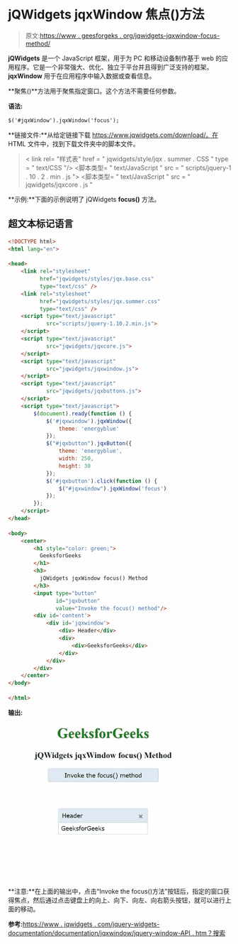 # jQWidgets jqxWindow 焦点()方法

> 原文:[https://www . geesforgeks . org/jqwidgets-jqxwindow-focus-method/](https://www.geeksforgeeks.org/jqwidgets-jqxwindow-focus-method/)

**jQWidgets** 是一个 JavaScript 框架，用于为 PC 和移动设备制作基于 web 的应用程序。它是一个非常强大、优化、独立于平台并且得到广泛支持的框架。 **jqxWindow** 用于在应用程序中输入数据或查看信息。

**聚焦()**方法用于聚焦指定窗口。这个方法不需要任何参数。

**语法:**

```html
$('#jqxWindow').jqxWindow('focus');
```

**链接文件:**从给定链接下载 https://www.jqwidgets.com/download/。在 HTML 文件中，找到下载文件夹中的脚本文件。

> <link rel="”stylesheet”" href="”jqwidgets/styles/jqx.base.css”" type="”text/css”">
> < link rel= "样式表" href = " jqwidgets/style/jqx . summer . CSS " type = " text/CSS "/>
> <脚本类型= " text/JavaScript " src = " scripts/jquery-1 . 10 . 2 . min . js "></脚本>
> <脚本类型= " text/JavaScript " src = " jqwidgets/jqxcore . js "

**示例:**下面的示例说明了 jQWidgets **focus()** 方法。

## 超文本标记语言

```html
<!DOCTYPE html>
<html lang="en">

<head>
    <link rel="stylesheet" 
          href="jqwidgets/styles/jqx.base.css" 
          type="text/css" />
    <link rel="stylesheet" 
          href="jqwidgets/styles/jqx.summer.css" 
          type="text/css" />
    <script type="text/javascript" 
            src="scripts/jquery-1.10.2.min.js">
    </script>
    <script type="text/javascript" 
            src="jqwidgets/jqxcore.js">
    </script>
    <script type="text/javascript" 
            src="jqwidgets/jqxwindow.js">
    </script>
    <script type="text/javascript" 
            src="jqwidgets/jqxbuttons.js">
    </script>
    <script type="text/javascript">
        $(document).ready(function () {
            $('#jqxwindow').jqxWindow({
                theme: 'energyblue'
            });
            $("#jqxbutton").jqxButton({
                theme: 'energyblue',
                width: 250,
                height: 30
            });
            $('#jqxbutton').click(function () {
                $("#jqxwindow").jqxWindow('focus')
            });
        });
    </script>
</head>

<body>
    <center>
        <h1 style="color: green;"> 
          GeeksforGeeks 
        </h1>
        <h3> 
          jQWidgets jqxWindow focus() Method 
        </h3>
        <input type="button" 
               id="jqxbutton" 
               value="Invoke the focus() method"/>
        <div id='content'>
            <div id='jqxwindow'>
                <div> Header</div>
                <div>
                    <div>GeeksforGeeks</div>
                </div>
            </div>
        </div>
    </center>
</body>

</html>
```

**输出:**

![](img/23c29179b900e9e8b9779d2a4b309790.png)

**注意:**在上面的输出中，点击“Invoke the focus()方法”按钮后，指定的窗口获得焦点，然后通过点击键盘上的向上、向下、向左、向右箭头按钮，就可以进行上面的移动。

**参考:**[https://www . jqwidgets . com/jquery-widgets-documentation/documentation/jqxwindow/jquery-window-API . htm？搜索](https://www.jqwidgets.com/jquery-widgets-documentation/documentation/jqxwindow/jquery-window-api.htm?search=)
